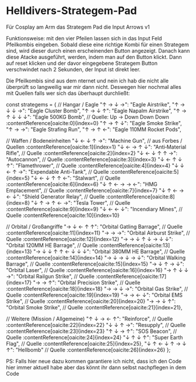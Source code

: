 # Helldivers-Strategem-Pad
Für Cosplay am Arm das Strategem Pad die Input Arrows v1


Funktionsweise: 
mit den vier Pfeilen lassen sich in das Input Feld Pfeilkombis eingeben. Sobald diese eine richtige Kombi für einen Strategem sind, wird dieser durch einen erscheinenden Button angezeigt. Danach kann diese Atacke ausgeführt, werden, indem man auf den Button klickt. Dann auf reset klicken und der davor eingegebene Strategem Button verschwindet nach 2 Sekunden, der Input ist direkt leer.

Die Pfeilkombis sind aus dem nternet und nein ich hab die nicht alle überprüft so langweilig war mir dann nicht. Deswegen hier nochmal alles mit Quellen falls wer sich das überhaupt durchließt:

const strategems = {
  // Hangar / Eagle
  "↑ → ↓ →": "Eagle Airstrike",
  "↑ → ↓ ↓ →": "Eagle Cluster Bomb",
  "↑ → ↓ ↑": "Eagle Napalm Airstrike",
  "↑ → ↑ ↓ ↓ ↓": "Eagle 500KG Bomb",   // Quelle: Up → Down Down Down :contentReference[oaicite:0]{index=0}
  "↑ → ↑ ↓": "Eagle Smoke Strike",
  "↑ → →": "Eagle Strafing Run",
  "↑ → ↑ ←": "Eagle 110MM Rocket Pods",
  
  // Waffen / Bodeneinheiten
  "↓ ← ↓ ↑ →": "Machine Gun",  // aus Forbes / Quellen :contentReference[oaicite:1]{index=1}
  "↓ ← → ↑ ↓": "Anti‑Material Rifle",  // Quelle :contentReference[oaicite:2]{index=2}
  "↓ ← ↓ ↑ ↑ →": "Autocannon",  // Quelle :contentReference[oaicite:3]{index=3}
  "↓ ← ↑ ↓ ↑": "Flamethrower",  // Quelle :contentReference[oaicite:4]{index=4}
  "↓ ↓ ← ↑ →": "Expendable Anti-Tank",  // Quelle :contentReference[oaicite:5]{index=5}
  "↓ ← ↓ ↑ ↑ ←": "Stalwart",  // Quelle :contentReference[oaicite:6]{index=6}
  "↓ ↑ ← → → ←": "HMG Emplacement",  // Quelle :contentReference[oaicite:7]{index=7}
  "↓ ↑ ← → ← ↓": "Shield Generator Relay",  // Quelle :contentReference[oaicite:8]{index=8}
  "↓ ↑ → ↑ ← →": "Tesla Tower",  // Quelle :contentReference[oaicite:9]{index=9}
  "↓ ← ← ↓": "Incendiary Mines",  // Quelle :contentReference[oaicite:10]{index=10}
  
  // Orbital / Großangriffe
  "→ ↓ ← ↑ ↑": "Orbital Gatling Barrage",  // Quelle :contentReference[oaicite:11]{index=11}
  "→ → →": "Orbital Airburst Strike",  // Quelle :contentReference[oaicite:12]{index=12}
  "→ → ↓ ↑ ↓ → ↓ ↓": "Orbital 120MM HE Barrage",  // Quelle :contentReference[oaicite:13]{index=13}
  "→ ↓ ↓ ↑ ↑ ← ↓ ↓ ↓": "Orbital 380MM HE Barrage",  // Quelle :contentReference[oaicite:14]{index=14}
  "→ ↓ → ↓ → ↓": "Orbital Walking Barrage",  // Quelle :contentReference[oaicite:15]{index=15}
  "→ ↓ ↑ → ↓": "Orbital Laser",  // Quelle :contentReference[oaicite:16]{index=16}
  "→ ↑ ↓ ↓ →": "Orbital Railgun Strike",  // Quelle :contentReference[oaicite:17]{index=17}
  "→ → ↑": "Orbital Precision Strike",  // Quelle :contentReference[oaicite:18]{index=18}
  "→ → ↓ →": "Orbital Gas Strike",  // Quelle :contentReference[oaicite:19]{index=19}
  "→ → ← ↓": "Orbital EMS Strike",  // Quelle :contentReference[oaicite:20]{index=20}
  "→ → ↓ ↑": "Orbital Smoke Strike",  // Quelle :contentReference[oaicite:21]{index=21},
  
  // Weitere (Mission / Allgemeine)
  "↑ ↓ → ← ↑": "Reinforce",  // Quelle :contentReference[oaicite:22]{index=22}
  "↓ ↓ ↑ →": "Resupply",  // Quelle :contentReference[oaicite:23]{index=23}
  "↑ ↓ → ↑": "SOS Beacon",  // Quelle :contentReference[oaicite:24]{index=24}
  "↓ ↑ ↓ ↑": "Super Earth Flag",  // Quelle :contentReference[oaicite:25]{index=25},
  "↓ ↑ ← ↓ ↑ → ↓ ↑": "Hellbomb"  // Quelle :contentReference[oaicite:26]{index=26}
};


PS: Falls hier neue dazu kommen garantiere ich nicht, dass ich den Code hier immer aktuell habe aber das könnt ihr dann selbst nachpflegen in dem Code 
